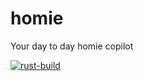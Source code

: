 # homie
Your day to day homie copilot

[![rust-build](https://github.com/4alldevsco/homie/actions/workflows/rust-build.yml/badge.svg)](https://github.com/4alldevsco/homie/actions/workflows/rust-build.yml)
